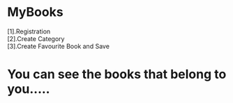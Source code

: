 # MyBooks
[1].Registration </br>
[2].Create Category </br>
[3].Create Favourite Book and Save </br>
# You can see the books that belong to you.....
